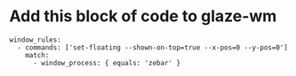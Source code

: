 # Add this block of code to glaze-wm
```
window_rules:
  - commands: ['set-floating --shown-on-top=true --x-pos=0 --y-pos=0']
    match:
      - window_process: { equals: 'zebar' }
```